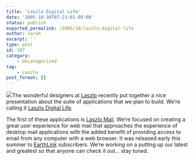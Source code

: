 ```yaml
---
title: 'Laszlo Digital Life'
date: '2005-10-30T07:21:01-08:00'
status: publish
exported_permalink: /2005/10/laszlo-digital-life
author: sarah
excerpt: ''
type: post
id: 197
category:
    - Uncategorized
tag:
    - Laszlo
post_format: []
---
```

![](https://www.ultrasaurus.com/images/blog/laszlo-digital-life.gif)The wonderful designers at [Laszlo](http://www.laszlosystems.com/) recently put together a nice presentation about the suite of applications that we plan to build. We’re calling it [Laszlo Digital Life](http://www.laszlosystems.com/digitallife/).

The first of these applications is [Laszlo Mail](http://www.laszlosystems.com/products/laszloMail/). We’re focused on creating a great user experience for web mail that approaches the experience of desktop mail applications with the added benefit of providing access to email from any computer with a web browser. It was released early this summer to [EarthLink](http://www.earthlink.net/) subscribers. We’re working on a putting up our latest and greatest so that anyone can check it out… stay tuned.